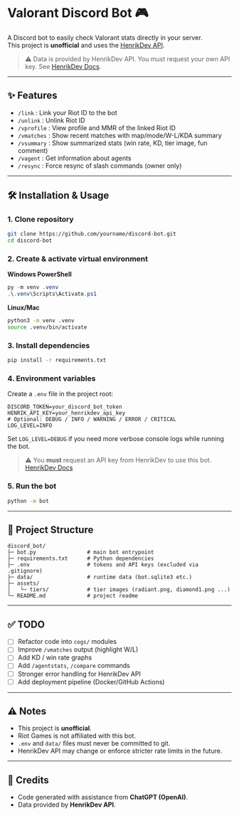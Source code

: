 # Valorant Discord Bot 🎮

A Discord bot to easily check Valorant stats directly in your server.  
This project is **unofficial** and uses the [HenrikDev API](https://docs.henrikdev.xyz/).

> ⚠️ Data is provided by HenrikDev API. You must request your own API key. See [HenrikDev Docs](https://docs.henrikdev.xyz/).

---

## ✨ Features

- `/link` : Link your Riot ID to the bot
- `/unlink` : Unlink Riot ID
- `/vprofile` : View profile and MMR of the linked Riot ID
- `/vmatches` : Show recent matches with map/mode/W-L/KDA summary
- `/vsummary` : Show summarized stats (win rate, KD, tier image, fun comment)
- `/vagent` : Get information about agents
- `/resync` : Force resync of slash commands (owner only)

---

## 🛠️ Installation & Usage

### 1. Clone repository
```bash
git clone https://github.com/yourname/discord-bot.git
cd discord-bot
```

### 2. Create & activate virtual environment

**Windows PowerShell**
```powershell
py -m venv .venv
.\.venv\Scripts\Activate.ps1
```

**Linux/Mac**
```bash
python3 -m venv .venv
source .venv/bin/activate
```

### 3. Install dependencies
```bash
pip install -r requirements.txt
```

### 4. Environment variables
Create a `.env` file in the project root:
```env
DISCORD_TOKEN=your_discord_bot_token
HENRIK_API_KEY=your_henrikdev_api_key
# Optional: DEBUG / INFO / WARNING / ERROR / CRITICAL
LOG_LEVEL=INFO
```
Set `LOG_LEVEL=DEBUG` if you need more verbose console logs while running the bot.

> ⚠️ You **must** request an API key from HenrikDev to use this bot.  
> [HenrikDev Docs](https://docs.henrikdev.xyz/)

### 5. Run the bot
```bash
python -m bot
```

---

## 📂 Project Structure

```
discord_bot/
├─ bot.py                # main bot entrypoint
├─ requirements.txt      # Python dependencies
├─ .env                  # tokens and API keys (excluded via .gitignore)
├─ data/                 # runtime data (bot.sqlite3 etc.)
├─ assets/
│   └─ tiers/            # tier images (radiant.png, diamond1.png ...)
└─ README.md             # project readme
```

---

## ✅ TODO

- [ ] Refactor code into `cogs/` modules
- [ ] Improve `/vmatches` output (highlight W/L)
- [ ] Add KD / win rate graphs
- [ ] Add `/agentstats`, `/compare` commands
- [ ] Stronger error handling for HenrikDev API
- [ ] Add deployment pipeline (Docker/GitHub Actions)

---

## ⚠️ Notes

- This project is **unofficial**.  
- Riot Games is not affiliated with this bot.  
- `.env` and `data/` files must never be committed to git.  
- HenrikDev API may change or enforce stricter rate limits in the future.

---

## 🧾 Credits

- Code generated with assistance from **ChatGPT (OpenAI)**.  
- Data provided by **HenrikDev API**.
